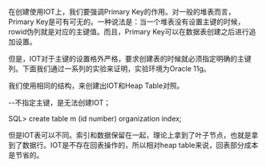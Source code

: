 在创建使用IOT上，我们要强调Primary Key的作用。对一般的堆表而言，Primary Key是可有可无的。一种说法是：当一个堆表没有设置主键的时候，rowid伪列就是对应的主键值。而且，Primary Key可以在数据表创建之后进行追加设置。



但是，IOT对于主键的设置格外严格，要求创建表的时候就必须指定明确的主键列。下面我们通过一系列的实验来证明，实验环境为Oracle 11g。


我们使用相同的结构，来创建出IOT和Heap Table对照。



--不指定主键，是无法创建IOT；

SQL> create table m (id number) organization index;


但是IOT表可以不同。索引和数据保留在一起，理论上拿到了叶子节点，也就是拿到了数据行。IOT是不存在回表操作的，所以相对heap table来说，回表部分成本是节省的。